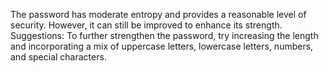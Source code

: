 The password has moderate entropy and provides a reasonable level of security. However, it can still be improved to enhance its strength.
Suggestions: To further strengthen the password, try increasing the length and incorporating a mix of uppercase letters, lowercase letters, numbers, and special characters.
